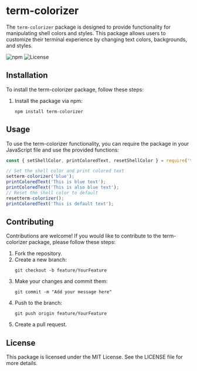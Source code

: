 # term-colorizer

The `term-colorizer` package is designed to provide functionality for manipulating shell colors and styles. This package allows users to customize their terminal experience by changing text colors, backgrounds, and styles.

![npm](https://img.shields.io/npm/v/term-colorizer) ![License](https://img.shields.io/npm/l/term-colorizer)

## Installation
To install the term-colorizer package, follow these steps:

1. Install the package via npm:
   ```
   npm install term-colorizer
   ```

## Usage
To use the term-colorizer functionality, you can require the package in your JavaScript file and use the provided functions:

```javascript
const { setShellColor, printColoredText, resetShellColor } = require('term-colorizer');

// Set the shell color and print colored text
setterm-colorizer('blue');
printColoredText('This is blue text');
printColoredText('This is also blue text');
// Reset the shell color to default
resetterm-colorizer();
printColoredText('This is default text');
```

## Contributing
Contributions are welcome! If you would like to contribute to the term-colorizer package, please follow these steps:

1. Fork the repository.
2. Create a new branch:
   ```
   git checkout -b feature/YourFeature
   ```
3. Make your changes and commit them:
   ```
   git commit -m "Add your message here"
   ```
4. Push to the branch:
   ```
   git push origin feature/YourFeature
   ```
5. Create a pull request.

## License
This package is licensed under the MIT License. See the LICENSE file for more details.